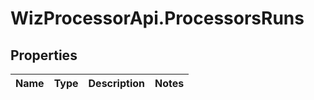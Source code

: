 # WizProcessorApi.ProcessorsRuns

## Properties
Name | Type | Description | Notes
------------ | ------------- | ------------- | -------------


